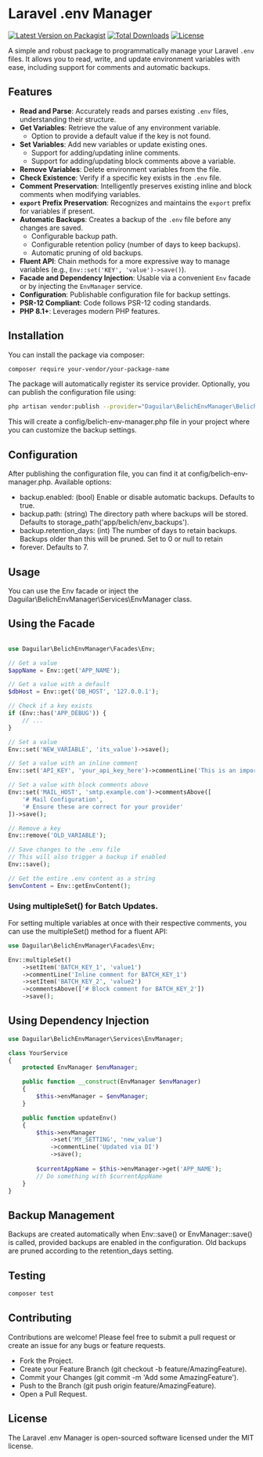# Laravel .env Manager

[![Latest Version on Packagist](https://img.shields.io/packagist/v/daguilar/belich-env-manager.svg?style=flat-square)](https://packagist.org/packages/daguilar/belich-env-manager)
[![Total Downloads](https://img.shields.io/packagist/dt/daguilar/belich-env-manager.svg?style=flat-square)](https://packagist.org/packages/daguilar/belich-env-manager)
[![License](https://img.shields.io/packagist/l/daguilar/belich-env-manager.svg?style=flat-square)](LICENSE)

A simple and robust package to programmatically manage your Laravel `.env` files. It allows you to read, write, and update environment variables with ease, including support for comments and automatic backups.

## Features

*   **Read and Parse**: Accurately reads and parses existing `.env` files, understanding their structure.
*   **Get Variables**: Retrieve the value of any environment variable.
    *   Option to provide a default value if the key is not found.
*   **Set Variables**: Add new variables or update existing ones.
    *   Support for adding/updating inline comments.
    *   Support for adding/updating block comments above a variable.
*   **Remove Variables**: Delete environment variables from the file.
*   **Check Existence**: Verify if a specific key exists in the `.env` file.
*   **Comment Preservation**: Intelligently preserves existing inline and block comments when modifying variables.
*   **`export` Prefix Preservation**: Recognizes and maintains the `export` prefix for variables if present.
*   **Automatic Backups**: Creates a backup of the `.env` file before any changes are saved.
    *   Configurable backup path.
    *   Configurable retention policy (number of days to keep backups).
    *   Automatic pruning of old backups.
*   **Fluent API**: Chain methods for a more expressive way to manage variables (e.g., `Env::set('KEY', 'value')->save()`).
*   **Facade and Dependency Injection**: Usable via a convenient `Env` facade or by injecting the `EnvManager` service.
*   **Configuration**: Publishable configuration file for backup settings.
*   **PSR-12 Compliant**: Code follows PSR-12 coding standards.
*   **PHP 8.1+**: Leverages modern PHP features.

## Installation

You can install the package via composer:

```bash
composer require your-vendor/your-package-name
```

The package will automatically register its service provider. Optionally, you can publish the configuration file using:

```bash 
php artisan vendor:publish --provider="Daguilar\BelichEnvManager\BelichEnvManagerServiceProvider" --tag="belich-env-manager-config"
```

This will create a config/belich-env-manager.php file in your project where you can customize the backup settings.

## Configuration

After publishing the configuration file, you can find it at config/belich-env-manager.php. Available options:

- backup.enabled: (bool) Enable or disable automatic backups. Defaults to true.
- backup.path: (string) The directory path where backups will be stored. Defaults to storage_path('app/belich/env_backups').
- backup.retention_days: (int) The number of days to retain backups. Backups older than this will be pruned. Set to 0 or null to retain  
- forever. Defaults to 7.

## Usage 

You can use the Env facade or inject the Daguilar\BelichEnvManager\Services\EnvManager class.

## Using the Facade

```php 

use Daguilar\BelichEnvManager\Facades\Env;

// Get a value
$appName = Env::get('APP_NAME');

// Get a value with a default
$dbHost = Env::get('DB_HOST', '127.0.0.1');

// Check if a key exists
if (Env::has('APP_DEBUG')) {
    // ...
}

// Set a value
Env::set('NEW_VARIABLE', 'its_value')->save(); 

// Set a value with an inline comment
Env::set('API_KEY', 'your_api_key_here')->commentLine('This is an important API key')->save();

// Set a value with block comments above
Env::set('MAIL_HOST', 'smtp.example.com')->commentsAbove([
    '# Mail Configuration',
    '# Ensure these are correct for your provider'
])->save();

// Remove a key
Env::remove('OLD_VARIABLE');

// Save changes to the .env file
// This will also trigger a backup if enabled
Env::save();

// Get the entire .env content as a string
$envContent = Env::getEnvContent();
```

### Using multipleSet() for Batch Updates.

For setting multiple variables at once with their respective comments, you can use the multipleSet() method for a fluent API:

```php 
use Daguilar\BelichEnvManager\Facades\Env; 

Env::multipleSet()
    ->setItem('BATCH_KEY_1', 'value1')
    ->commentLine('Inline comment for BATCH_KEY_1')
    ->setItem('BATCH_KEY_2', 'value2')
    ->commentsAbove(['# Block comment for BATCH_KEY_2'])
    ->save(); 
```

## Using Dependency Injection

```php 
use Daguilar\BelichEnvManager\Services\EnvManager;

class YourService
{
    protected EnvManager $envManager;

    public function __construct(EnvManager $envManager)
    {
        $this->envManager = $envManager;
    }

    public function updateEnv()
    {
        $this->envManager
            ->set('MY_SETTING', 'new_value')
            ->commentLine('Updated via DI')
            ->save();
        
        $currentAppName = $this->envManager->get('APP_NAME');
        // Do something with $currentAppName
    }
}
```

## Backup Management

Backups are created automatically when Env::save() or EnvManager::save() is called, provided backups are enabled in the configuration. Old backups are pruned according to the retention_days setting.

## Testing 

```bash 
composer test
```

## Contributing

Contributions are welcome! Please feel free to submit a pull request or create an issue for any bugs or feature requests.

- Fork the Project.
- Create your Feature Branch (git checkout -b feature/AmazingFeature).
- Commit your Changes (git commit -m 'Add some AmazingFeature').
- Push to the Branch (git push origin feature/AmazingFeature).
- Open a Pull Request.

## License

The Laravel .env Manager is open-sourced software licensed under the MIT license.